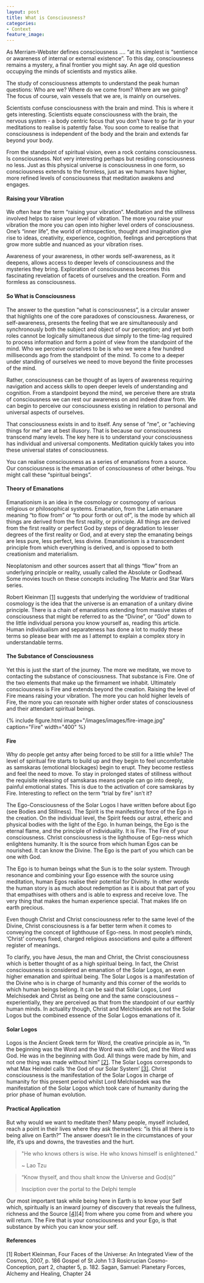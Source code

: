 ```yaml
---
layout: post
title: What is Consciousness?
categories:
- Context
feature_image: 
---
```


As Merriam-Webster defines consciousness …. “at its simplest is “sentience or awareness of internal or external existence”. To this day, consciousness remains a mystery, a final frontier you might say. An age old question occupying the minds of scientists and mystics alike.

The study of consciousness attempts to understand the peak human questions: Who are we? Where do we come from? Where are we going? The focus of course, vain vessels that we are, is mainly on ourselves.

Scientists confuse consciousness with the brain and mind. This is where it gets interesting. Scientists equate consciousness with the brain, the nervous system - a body centric focus that you don’t have to go far in your meditations to realise is patently false. You soon come to realise that consciousness is independent of the body and the brain and extends far beyond your body.

From the standpoint of spiritual vision, even a rock contains consciousness. Is consciousness. Not very interesting perhaps but residing consciousness no less. Just as this physical universe is consciousness in one form, so consciousness extends to the formless, just as we humans have higher, more refined levels of consciousness that meditation awakens and engages.

#### Raising your Vibration
We often hear the term “raising your vibration”. Meditation and the stillness involved helps to raise your level of vibration. The more you raise your vibration the more you can open into higher level orders of consciousness. One’s “inner life”, the world of introspection, thought and imagination give rise to ideas, creativity, experience, cognition, feelings and perceptions that grow more subtle and nuanced as your vibration rises.

Awareness of your awareness, in other words self-awareness, as it deepens, allows access to deeper levels of consciousness and the mysteries they bring. Exploration of consciousness becomes this fascinating revelation of facets of ourselves and the creation. Form and formless as consciousness.

#### So What is Consciousness
The answer to the question “what is consciousness”, is a circular answer that highlights one of the core paradoxes of consciousness. Awareness, or self-awareness, presents the feeling that we are simultaneously and synchronously both the subject and object of our perception; and yet both roles cannot be logically simultaneous due simply to the time-lag required to process information and form a point of view from the standpoint of the mind. Who we perceive ourselves to be is who we were a few hundred milliseconds ago from the standpoint of the mind. To come to a deeper under standing of ourselves we need to move beyond the finite processes of the mind.

Rather, consciousness can be thought of as layers of awareness requiring navigation and access skills to open deeper levels of understanding and cognition. From a standpoint beyond the mind, we perceive there are strata of consciousness we can rest our awareness on and indeed draw from. We can begin to perceive our consciousness existing in relation to personal and universal aspects of ourselves.

That consciousness exists in and to itself. Any sense of “me”, or “achieving things for me” are at best illusory. That is because our consciousness transcend many levels. The key here is to understand your consciousness has individual and universal components. Meditation quickly takes you into these universal states of consciousness.

You can realise consciousness as a series of emanations from a source. Our consciousness is the emanation of consciousness of other beings. You might call these “spiritual beings”.

#### Theory of Emanations
Emanationism is an idea in the cosmology or cosmogony of various religious or philosophical systems. Emanation, from the Latin emanare meaning “to flow from” or “to pour forth or out of”, is the mode by which all things are derived from the first reality, or principle. All things are derived from the first reality or perfect God by steps of degradation to lesser degrees of the first reality or God, and at every step the emanating beings are less pure, less perfect, less divine. Emanationism is a transcendent principle from which everything is derived, and is opposed to both creationism and materialism.

Neoplatonism and other sources assert that all things “flow” from an underlying principle or reality, usually called the Absolute or Godhead. Some movies touch on these concepts including The Matrix and Star Wars series.

Robert Kleinman <a href="https://petertwigg.com/context/2020/05/03/what-is-consciousness/">[1]</a> suggests that underlying the worldview of traditional cosmology is the idea that the universe is an emanation of a unitary divine principle. There is a chain of emanations extending from massive states of consciousness that might be referred to as the “Divine”, or “God” down to the little individual persona you know yourself as, reading this article. Human individualism and separateness has done a lot to muddy these terms so please bear with me as I attempt to explain a complex story in understandable terms.

#### The Substance of Consciousness
Yet this is just the start of the journey. The more we meditate, we move to contacting the substance of consciousness. That substance is Fire. One of the two elements that make up the firmament we inhabit. Ultimately consciousness is Fire and extends beyond the creation. Raising the level of Fire means raising your vibration. The more you can hold higher levels of Fire, the more you can resonate with higher order states of consciousness and their attendant spiritual beings.

{% include figure.html image="/images/images/fire-image.jpg" caption="Fire" width="400" %}

#### Fire
Why do people get antsy after being forced to be still for a little while? The level of spiritual fire starts to build up and they begin to feel uncomfortable as samskaras (emotional blockages) begin to erupt. They become restless and feel the need to move. To stay in prolonged states of stillness without the requisite releasing of samskaras means people can go into deeply, painful emotional states. This is due to the activation of core samskaras by Fire. Interesting to reflect on the term “trial by fire” isn’t it?

The Ego-Consciousness of the Solar Logos I have written before about Ego (see Bodies and Stillness). The Spirit is the manifesting force of the Ego in the creation. On the individual level, the Spirit feeds our astral, etheric and physical bodies with the light of the Ego. In human beings, the Ego is the eternal flame, and the principle of individuality. It is Fire. The Fire of your consciousness. Christ consciousness is the lighthouse of Ego-ness which enlightens humanity. It is the source from which human Egos can be nourished. It can know the Divine. The Ego is the part of you which can be one with God.

The Ego is to human beings what the Sun is to the solar system. Through resonance and combining your Ego essence with the source using meditation, human Egos realise their potential for Divinity. In other words the human story is as much about redemption as it is about that part of you that empathises with others and is able to express and receive love. The very thing that makes the human experience special. That makes life on earth precious.

Even though Christ and Christ consciousness refer to the same level of the Divine, Christ consciousness is a far better term when it comes to conveying the concept of lighthouse of Ego-ness. In most people’s minds, ‘Christ’ conveys fixed, charged religious associations and quite a different register of meanings.

To clarify, you have Jesus, the man and Christ, the Christ consciousness which is better thought of as a high spiritual being. In fact, the Christ consciousness is considered an emanation of the Solar Logos, an even higher emanation and spiritual being. The Solar Logos is a manifestation of the Divine who is in charge of humanity and this corner of the worlds to which human beings belong. It can be said that Solar Logos, Lord Melchisedek and Christ as being one and the same consciousness – experientially, they are perceived as that from the standpoint of our earthly human minds. In actuality though, Christ and Melchisedek are not the Solar Logos but the combined essence of the Solar Logos emanations of it.

#### Solar Logos
Logos is the Ancient Greek term for Word, the creative principle as in, “In the beginning was the Word and the Word was with God, and the Word was God. He was in the beginning with God. All things were made by him, and not one thing was made without him” <a href="https://petertwigg.com/context/2020/05/03/what-is-consciousness/">[2]</a>. The Solar Logos corresponds to what Max Heindel calls ‘the God of our Solar System’ <a href="https://petertwigg.com/context/2020/05/03/what-is-consciousness/">[3]</a>. Christ consciousness is the manifestation of the Solar Logos in charge of humanity for this present period whilst Lord Melchisedek was the manifestation of the Solar Logos which took care of humanity during the prior phase of human evolution.

#### Practical Application
But why would we want to meditate then? Many people, myself included, reach a point in their lives where they ask themselves: “is this all there is to being alive on Earth?” The answer doesn’t lie in the circumstances of your life, it’s ups and downs, the travesties and the hurt.

<blockquote cite="">
  <p>"He who knows others is wise. He who knows himself is enlightened."</p>
  <footer>~ Lao Tzu</footer>
</blockquote>

<blockquote cite="">
  <p>“Know thyself, and thou shalt know the Universe and God(s)”</p>
  <footer>Insciption over the portal to the Delphi temple</footer>
</blockquote>

Our most important task while being here in Earth is to know your Self which, spiritually is an inward journey of discovery that reveals the fullness, richness and the Source <a href="https://petertwigg.com/context/2020/05/03/what-is-consciousness/">[4]</a>[4] from where you come from and where you will return. The Fire that is your consciousness and your Ego, is that substance by which you can know your self.


#### References
<a name="[1]">[1] Robert Kleinman, Four Faces of the Universe: An Integrated View of the Cosmos, 2007, p. 186
<a name="[2]"> Gospel of St John 1:3
<a name="[3]"> Rosicrucian Cosmo-Conception, part 2, chapter 5, p. 182.
<a name="[4]"> Sagan, Samuel: Planetary Forces, Alchemy and Healing, Chapter 24